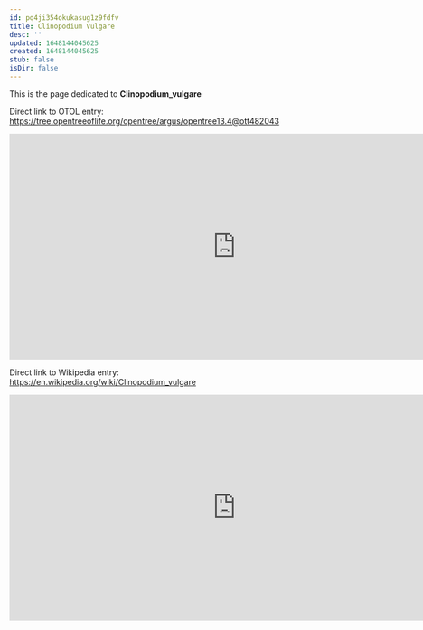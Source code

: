 ```yaml
---
id: pq4ji354okukasug1z9fdfv
title: Clinopodium Vulgare
desc: ''
updated: 1648144045625
created: 1648144045625
stub: false
isDir: false
---
```

This is the page dedicated to **Clinopodium_vulgare**


Direct link to OTOL entry: https://tree.opentreeoflife.org/opentree/argus/opentree13.4@ott482043



<html>
    <body>
    <iframe src="https://tree.opentreeoflife.org/opentree/argus/opentree13.4@ott482043"
    width="800" height="400" frameborder="0" allowfullscreen> </iframe>
    </body>
</html>
    


Direct link to Wikipedia entry: https://en.wikipedia.org/wiki/Clinopodium_vulgare



<html>
    <body>
    <iframe src="https://en.wikipedia.org/wiki/Clinopodium_vulgare"
    width="800" height="400" frameborder="0" allowfullscreen> </iframe>
    </body>
</html>
    
